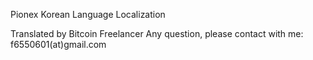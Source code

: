 Pionex Korean Language Localization

Translated by Bitcoin Freelancer
Any question, please contact with me: f6550601(at)gmail.com

